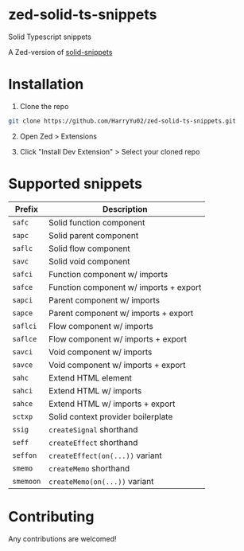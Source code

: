 # zed-solid-ts-snippets
Solid Typescript snippets

A Zed-version of [solid-snippets](https://github.com/solidjs-community/solid-snippets/tree/main)

# Installation

1. Clone the repo
```bash
git clone https://github.com/HarryYu02/zed-solid-ts-snippets.git
```

2. Open Zed > Extensions

3. Click "Install Dev Extension" > Select your cloned repo

# Supported snippets

| Prefix    | Description                            |
| --------- | -------------------------------------- |
| `safc`    | Solid function component               |
| `sapc`    | Solid parent component                 |
| `saflc`   | Solid flow component                   |
| `savc`    | Solid void component                   |
| `safci`   | Function component w/ imports          |
| `safce`   | Function component w/ imports + export |
| `sapci`   | Parent component w/ imports            |
| `sapce`   | Parent component w/ imports + export   |
| `saflci`  | Flow component w/ imports              |
| `saflce`  | Flow component w/ imports + export     |
| `savci`   | Void component w/ imports              |
| `savce`   | Void component w/ imports + export     |
| `sahc`    | Extend HTML element                    |
| `sahci`   | Extend HTML w/ imports                 |
| `sahce`   | Extend HTML w/ imports + export        |
| `sctxp`   | Solid context provider boilerplate     |
| `ssig`    | `createSignal` shorthand               |
| `seff`    | `createEffect` shorthand               |
| `seffon`  | `createEffect(on(...))` variant        |
| `smemo`   | `createMemo` shorthand                 |
| `smemoon` | `createMemo(on(...))` variant          |


# Contributing

Any contributions are welcomed!
